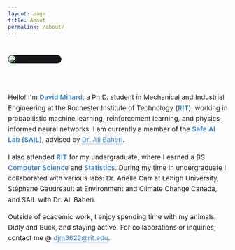 ```yaml
---
layout: page
title: About
permalink: /about/
---
```


<style>
:root {
  --about-accent: #337ecc;
  --about-dark: #15171a;
  --about-light: #f7f7f7;
}

.about-container {
  display: flex;
  flex-wrap: wrap;
  align-items: flex-start;
  gap: 36px;
  margin: 28px 0 0 0;
  max-width: 900px;
  padding-bottom: 20px;
}

.about-photo {
  flex: 0 0 160px;
  max-width: 160px;
  min-width: 120px;
  border-radius: 10px;
  box-shadow: 0 2px 10px 0 #0001;
  object-fit: cover;
  border: 1px solid #23272f44;
  background: var(--about-dark);
}

.about-content {
  flex: 1 1 370px;
  min-width: 220px;
  max-width: 640px;
  font-size: 1.07em;
  color: inherit;
  margin-top: 0;
  line-height: 1.62;
  letter-spacing: 0.01em;
}

.about-content strong {
  color: var(--about-accent);
  font-weight: 600;
  letter-spacing: 0.02em;
}
.about-content a {
  color: var(--about-accent);
  text-decoration: none;
  border-bottom: 1px dotted var(--about-accent);
}
.about-content a:hover { text-decoration: underline; }
@media (max-width: 700px) {
  .about-container { flex-direction: column; gap: 16px; }
  .about-photo { margin: 0 auto; }
  .about-content { padding: 0; max-width: 98vw; }
}
</style>

<div class="about-container">

  <img class="about-photo"
       src="{{ '/assets/images/my_pfp.jpg' | relative_url }}"
       alt="David Millard">

  <div class="about-content">
    <p>
      Hello! I'm <strong>David Millard</strong>, a Ph.D. student in Mechanical and Industrial Engineering at the Rochester Institute of Technology (<strong>RIT</strong>), working in probabilistic machine learning, reinforcement learning, and physics-informed neural networks. I am currently a member of the <strong>Safe AI Lab (SAIL)</strong>, advised by <a href="https://alibaheri.github.io/">Dr. Ali Baheri</a>.
    </p>
    <p>
      I also attended <strong>RIT</strong> for my undergraduate, where I earned a BS <strong>Computer Science</strong> and <strong>Statistics</strong>. During my time in undergraduate I collaborated with various labs: Dr. Arielle Carr at Lehigh University, Stéphane Gaudreault at Environment and Climate Change Canada, and SAIL with Dr. Ali Baheri.
    </p>
    <p>
      Outside of academic work, I enjoy spending time with my animals, Didly and Buck, and staying active. For collaborations or inquiries, contact me @ <a href="mailto:djm3622@rit.edu">djm3622@rit.edu</a>.
    </p>
  </div>
</div>

